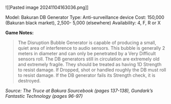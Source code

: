 ![[Pasted image 20241104163036.png]]

Model: Bakuran DB Generator
Type: Anti-surveillance device
Cost: 150,000 (Bakuran black market), 2,500- 5,000 (elsewhere)
Availability: 4, F, R or X

**Game Notes:**
> The Disruption Bubble Generator is capable of producing a small, quiet area of interference to audio sensors. This bubble is generally 2 meters in diameter and can only be penetrated by a Very Difficult sensors roll. The DB generators still in circulation are extremely old and extremely fragile. They should be treated as having 1D Strength to resist damage. If Dropped, shot or handled roughly the DB must roll to resist damage. If the DB generator fails its Strength check, it is destroyed.

*Source: The Truce at Bakura Sourcebook (pages 137-138), Gundark’s Fantastic Technology (pages 96-97)*